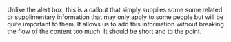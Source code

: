 Unlike the alert box, this is a callout that simply supplies some some related or supplimentary information that may only apply to some people but will be quite important to them. It allows us to add this information without breaking the flow of the content too much. It should be short and to the point.